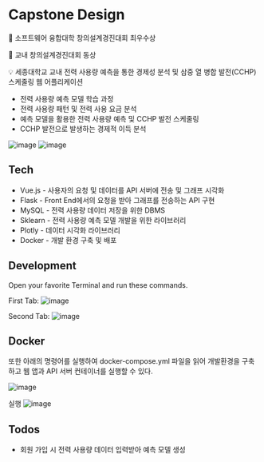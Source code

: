 # Capstone Design

🥇 소프트웨어 융합대학 창의설계경진대회 최우수상

🥉 교내 창의설계경진대회 동상

💡 세종대학교 교내 전력 사용량 예측을 통한 경제성 분석 및 삼중 열 병합 발전(CCHP) 스케줄링 웹 어플리케이션

* 전력 사용량 예측 모델 학습 과정
* 전력 사용량 패턴 및 전력 사용 요금 분석
* 예측 모델을 활용한 전력 사용량 예측 및 CCHP 발전 스케줄링
* CCHP 발전으로 발생하는 경제적 이득 분석

![image](https://user-images.githubusercontent.com/67010327/122671627-a0888080-d202-11eb-8761-07eb4c625b73.png)
![image](https://user-images.githubusercontent.com/67010327/122671635-a3837100-d202-11eb-8501-580c286d3f6d.png)

## Tech

* Vue.js - 사용자의 요청 및 데이터를 API 서버에 전송 및 그래프 시각화
* Flask - Front End에서의 요청을 받아 그래프를 전송하는 API 구현
* MySQL - 전력 사용량 데이터 저장을 위한 DBMS
* Sklearn - 전력 사용량 예측 모델 개발을 위한 라이브러리
* Plotly - 데이터 시각화 라이브러리
* Docker - 개발 환경 구축 및 배포


## Development

Open your favorite Terminal and run these commands.

First Tab:
![image](https://user-images.githubusercontent.com/67010327/122671673-cd3c9800-d202-11eb-8f85-573cac447e58.png)

Second Tab:
![image](https://user-images.githubusercontent.com/67010327/122671691-de85a480-d202-11eb-9b51-e1b0c3f7809d.png)


## Docker

또한 아래의 명령어를 실행하여 docker-compose.yml 파일을 읽어 개발환경을 구축하고 웹 앱과 API 서버 컨테이너를 실행할 수 있다.

![image](https://user-images.githubusercontent.com/67010327/122671702-ef361a80-d202-11eb-98c6-1ffa8dd32552.png)

실행
![image](https://user-images.githubusercontent.com/67010327/122671707-f78e5580-d202-11eb-924d-330d0d58c0a6.png)

## Todos
* 회원 가입 시 전력 사용량 데이터 입력받아 예측 모델 생성
